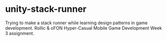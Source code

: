 # unity-stack-runner
Trying to make a stack runner while learning design patterns in game development.
Rollic & oFON Hyper-Casual Mobile Game Development Week 3 assignment.
